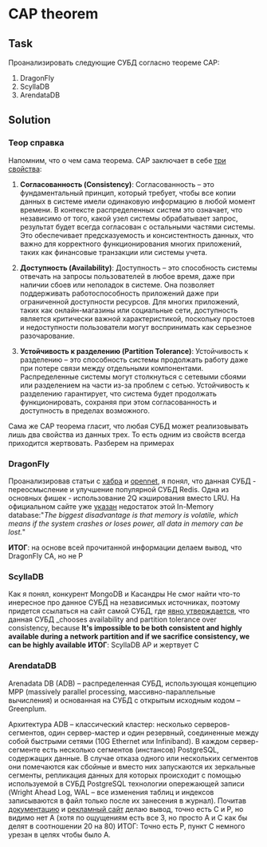 # CAP theorem

## Task
Проанализировать следующие СУБД согласно теореме CAP:
1) DragonFly
2) ScyllaDB
3) ArendataDB

## Solution
### Теор справка
Напомним, что о чем сама теорема. CAP заключает в себе [три свойства](https://habr.com/ru/companies/otus/articles/754514/):
1) **Согласованность (Consistency)**: Согласованность – это фундаментальный принцип, который требует, чтобы все копии данных в системе имели одинаковую информацию в любой момент времени.
В контексте распределенных систем это означает, что независимо от того, какой узел системы обрабатывает запрос, результат будет всегда согласован с остальными частями системы.
Это обеспечивает предсказуемость и консистентность данных, что важно для корректного функционирования многих приложений, таких как финансовые транзакции или системы учета.

2) **Доступность (Availability)**: Доступность – это способность системы отвечать на запросы пользователей в любое время, даже при наличии сбоев или неполадок в системе.
Она позволяет поддерживать работоспособность приложений даже при ограниченной доступности ресурсов. Для многих приложений, таких как онлайн-магазины или социальные сети,
доступность является критически важной характеристикой, поскольку простоев и недоступности пользователи могут воспринимать как серьезное разочарование.

3) **Устойчивость к разделению (Partition Tolerance)**: Устойчивость к разделению – это способность системы продолжать работу даже при потере связи между отдельными компонентами.
Распределенные системы могут столкнуться с сетевыми сбоями или разделением на части из-за проблем с сетью. Устойчивость к разделению гарантирует,
что система будет продолжать функционировать, сохраняя при этом согласованность и доступность в пределах возможного.

Сама же CAP теорема гласит, что любая СУБД может реализовывать лишь два свойства из данных трех. То есть одним из свойств всегда приходится жертвовать. Разберем на примерах

### DragonFly
Проанализировав статьи с [хабра](https://habr.com/ru/articles/745406/) и [opennet](https://www.opennet.ru/opennews/art.shtml?num=57279), я понял, что данная СУБД - 
переосмысление и улучшение популярной СУБД Redis. Одна из основных фишек - использование 2Q кэширования вместо LRU. На официальном сайте уже [указан](https://www.dragonflydb.io/faq/advantages-and-disadvantages-of-in-memory-database)
недостаток этой In-Memory database:"_The biggest disadvantage is that memory is volatile, which means if the system crashes or 
loses power, all data in memory can be lost._"

**ИТОГ**: на основе всей прочитанной информации делаем вывод, что DragonFly CA, но не P

### ScyllaDB
Как я понял, конкурент MongoDB и Касандры
Не смог найти что-то инересное про данное СУБД на независимых источниках, поэтому придется ссылаться на сайт самой СУБД, где [явно утверждается](https://www.scylladb.com/2018/08/28/scylla-fault-tolerance/), 
что данная СУБД _chooses availability and partition tolerance over consistency, because
__It's impossible to be both consistent and highly available during a network partition and if we sacrifice consistency, we can be highly available__
**ИТОГ**: ScyllaDB AP и жертвует C

### ArendataDB
Arenadata DB (ADB) – распределенная СУБД, использующая концепцию MPP 
(massively parallel processing, массивно-параллельные вычисления) и основанная на СУБД с открытым исходным кодом – Greenplum.

Архитектура ADB – классический кластер: несколько серверов-сегментов, один сервер-мастер и один резервный, соединенные между собой быстрыми сетями (10G Ethernet или Infiniband). 
В каждом сервер-сегменте есть несколько сегментов (инстансов) PostgreSQL, содержащих данные. В случае отказа одного или нескольких сегментов они помечаются как сбойные и вместо них 
запускаются их зеркальные сегменты, репликация данных для которых происходит с помощью используемой в СУБД PostgreSQL технологии опережающей записи (Wright Ahead Log, WAL – 
все изменения таблиц и индексов записываются в файл только после их занесения в журнал). Почитав [документацию](https://docs.arenadata.io/adb/index.html) и 
[рекламный сайт](https://arenadata.tech/products/arenadata-db/) делаю вывод, точно есть C и P, но видимо нет A (хотя по ощущениям есть все 3, но просто A и C как бы делят в соотношении 20 на 80)
ИТОГ: Точно есть P, пункт C немного урезан в целях чтобы было A.

